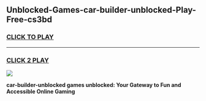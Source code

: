 
## Unblocked-Games-car-builder-unblocked-Play-Free-cs3bd
<h3>
<a href="https://premium76.site?title=car-builder-unblocked&ref=18A1">CLICK TO PLAY</a></h3>
<hr>

<h3>
<a href="https://premium76.site?title=car-builder-unblocked&ref=18A1">CLICK 2 PLAY</a>
  
</h3>

<a href="https://premium76.site?title=car-builder-unblocked&ref=18A1"><img src="https://clearcache.store/games.png"></a>


**car-builder-unblocked games unblocked: Your Gateway to Fun and Accessible Online Gaming**
